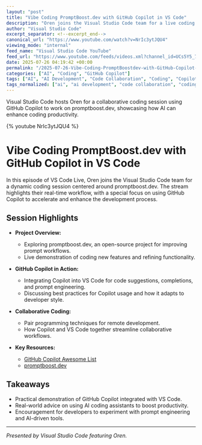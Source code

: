 ```yaml
---
layout: "post"
title: "Vibe Coding PromptBoost.dev with GitHub Copilot in VS Code"
description: "Oren joins the Visual Studio Code team for a live coding session focused on building and experimenting with promptboost.dev using GitHub Copilot. The episode demonstrates collaborative coding workflows in VS Code, highlights the use of AI-powered features for productivity, and explores practical tips for leveraging Copilot in real-world projects."
author: "Visual Studio Code"
excerpt_separator: <!--excerpt_end-->
canonical_url: "https://www.youtube.com/watch?v=NrIc3ytJQU4"
viewing_mode: "internal"
feed_name: "Visual Studio Code YouTube"
feed_url: "https://www.youtube.com/feeds/videos.xml?channel_id=UCs5Y5_7XK8HLDX0SLNwkd3w"
date: 2025-07-26 04:19:42 +00:00
permalink: "/2025-07-26-Vibe-Coding-PromptBoostdev-with-GitHub-Copilot-in-VS-Code.html"
categories: ["AI", "Coding", "GitHub Copilot"]
tags: ["AI", "AI Development", "Code Collaboration", "Coding", "Copilot Integration", "Development Workflow", "GitHub Copilot", "Live Coding", "Productivity Tools", "Prompt Engineering", "Promptboost.dev", "Software Engineering", "Videos", "Visual Studio Code", "VS Code Extensions"]
tags_normalized: ["ai", "ai development", "code collaboration", "coding", "copilot integration", "development workflow", "github copilot", "live coding", "productivity tools", "prompt engineering", "promptboost dot dev", "software engineering", "videos", "visual studio code", "vs code extensions"]
---
```


Visual Studio Code hosts Oren for a collaborative coding session using GitHub Copilot to work on promptboost.dev, showcasing how AI can enhance coding productivity.<!--excerpt_end-->

{% youtube NrIc3ytJQU4 %}

# Vibe Coding PromptBoost.dev with GitHub Copilot in VS Code

In this episode of VS Code Live, Oren joins the Visual Studio Code team for a dynamic coding session centered around promptboost.dev. The stream highlights their real-time workflow, with a special focus on using GitHub Copilot to accelerate and enhance the development process.

## Session Highlights

- **Project Overview:**
  - Exploring promptboost.dev, an open-source project for improving prompt workflows.
  - Live demonstration of coding new features and refining functionality.

- **GitHub Copilot in Action:**
  - Integrating Copilot into VS Code for code suggestions, completions, and prompt engineering.
  - Discussing best practices for Copilot usage and how it adapts to developer style.

- **Collaborative Coding:**
  - Pair programming techniques for remote development.
  - How Copilot and VS Code together streamline collaborative workflows.

- **Key Resources:**
  - [GitHub Copilot Awesome List](https://github.com/github/awesome-copilot)
  - [promptboost.dev](https://promptboost.dev)

## Takeaways

- Practical demonstration of GitHub Copilot integrated with VS Code.
- Real-world advice on using AI coding assistants to boost productivity.
- Encouragement for developers to experiment with prompt engineering and AI-driven tools.

---

*Presented by Visual Studio Code featuring Oren.*

